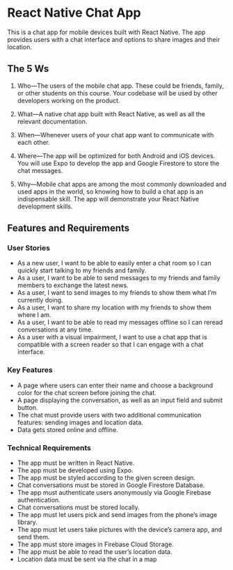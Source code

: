 # React Native Chat App

This is a chat app for mobile devices built with React Native. The app provides users with a chat interface and options to share images and their location.

## The 5 Ws

1. Who—The users of the mobile chat app. These could be friends, family, or other students on this course. Your codebase will be used by other developers working on the product.

2. What—A native chat app built with React Native, as well as all the relevant documentation.

3. When—Whenever users of your chat app want to communicate with each other.

4. Where—The app will be optimized for both Android and iOS devices. You will use Expo to develop the app and Google Firestore to store the chat messages.

5. Why—Mobile chat apps are among the most commonly downloaded and used apps in the world, so knowing how to build a chat app is an indispensable skill. The app will demonstrate your React Native development skills.

## Features and Requirements

### User Stories

- As a new user, I want to be able to easily enter a chat room so I can quickly start talking to my friends and family.
- As a user, I want to be able to send messages to my friends and family members to exchange the latest news.
- As a user, I want to send images to my friends to show them what I’m currently doing.
- As a user, I want to share my location with my friends to show them where I am.
- As a user, I want to be able to read my messages offline so I can reread conversations at any time.
- As a user with a visual impairment, I want to use a chat app that is compatible with a screen reader so that I can engage with a chat interface.

### Key Features

- A page where users can enter their name and choose a background color for the chat screen before joining the chat.
- A page displaying the conversation, as well as an input field and submit button.
- The chat must provide users with two additional communication features: sending images and location data.
- Data gets stored online and offline.

### Technical Requirements

- The app must be written in React Native.
- The app must be developed using Expo.
- The app must be styled according to the given screen design.
- Chat conversations must be stored in Google Firestore Database.
- The app must authenticate users anonymously via Google Firebase authentication.
- Chat conversations must be stored locally.
- The app must let users pick and send images from the phone’s image library.
- The app must let users take pictures with the device’s camera app, and send them.
- The app must store images in Firebase Cloud Storage.
- The app must be able to read the user’s location data.
- Location data must be sent via the chat in a map

